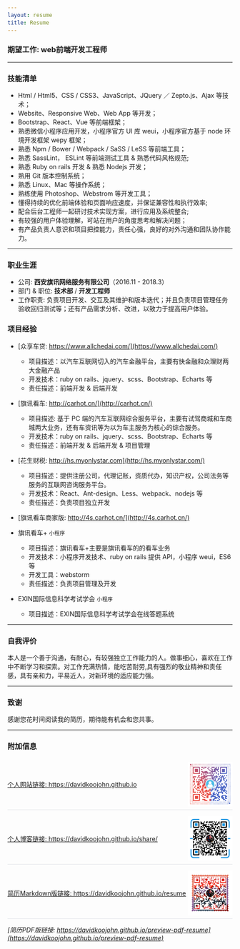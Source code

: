 ```yaml
---
layout: resume
title: Resume
---
```


<style>
  img {
    vertical-align: middle;
  }
  
	.website-item {
	  display: flex;
	  justify-content: space-between;
    align-items: center;
    border-bottom: 1px solid #e1e4e8;
    margin-bottom: .5em;
    padding: .5em 0;
	}
</style>

### 期望工作: web前端开发工程师

---

### 技能清单

* Html / Html5、CSS / CSS3、JavaScript、JQuery ／ Zepto.js、Ajax 等技术；
* Website、Responsive Web、Web App 等开发；
* Bootstrap、React、Vue 等前端框架；
* 熟悉微信小程序应用开发，小程序官方 UI 库 weui，小程序官方基于 node 环境开发框架 wepy 框架；
* 熟悉 Npm / Bower / Webpack / SaSS / LeSS 等前端工具；
* 熟悉 SassLint， ESLint 等前端测试工具 & 熟悉代码风格规范;
* 熟悉 Ruby on rails 开发 & 熟悉 Nodejs 开发；
* 熟用 Git 版本控制系统；
* 熟悉 Linux、Mac 等操作系统；
* 熟练使用 Photoshop、Webstrom 等开发工具；
* 懂得持续的优化前端体验和页面响应速度，并保证兼容性和执行效率;
* 配合后台工程师一起研讨技术实现方案，进行应用及系统整合;
* 有较强的用户体验理解，可站在用户的角度思考和解决问题；
* 有产品负责人意识和项目把控能力，责任心强，良好的对外沟通和团队协作能力。

---

### 职业生涯

* 公司: **西安旗讯网络服务有限公司**（2016.11 - 2018.3）
* 部门 & 职位: **技术部** / **开发工程师**
* 工作职责: 负责项目开发、交互及其维护和版本迭代；并且负责项目管理任务验收回归测试等；还有产品需求分析、改进，以致力于提高用户体验。

### 项目经验

* [众享车贷: https://www.allchedai.com/](https://www.allchedai.com/)    
    * 项目描述：以汽车互联网切入的汽车金融平台，主要有快金融和众理财两大金融产品
    * 开发技术：ruby on rails、jquery、scss、Bootstrap、Echarts 等
    * 责任描述：前端开发 & 后端开发

* [旗讯看车: http://carhot.cn/](http://carhot.cn/)
    * 项目描述: 基于 PC 端的汽车互联网综合服务平台，主要有试驾商城和车商城两大业务，还有车资讯等为以为车主服务为核心的综合服务。
    * 开发技术：ruby on rails、jquery、scss、Bootstrap、Echarts 等
    * 责任描述：前端开发 & 后端开发 & 项目管理

* [花生财税: http://hs.myonlystar.com](http://hs.myonlystar.com/)
    * 项目描述：提供注册公司，代理记账，资质代办，知识产权，公司法务等服务的互联网咨询服务平台。
    * 开发技术：React、Ant-design、Less、webpack、nodejs 等
    * 责任描述：负责项目独立开发

* [旗讯看车商家版: http://4s.carhot.cn/](http://4s.carhot.cn/)

* 旗讯看车+ `小程序`
    * 项目描述：旗讯看车+主要是旗讯看车的的看车业务
    * 开发技术：小程序开发技术、ruby on rails 提供 API，小程序 weui，ES6 等
    * 开发工具：webstorm
    * 责任描述：负责项目管理及开发

* EXIN国际信息科学考试学会 `小程序`
    * 项目描述：EXIN国际信息科学考试学会在线答题系统

---

### 自我评价

本人是一个善于沟通，有耐心，有较强独立工作能力的人。做事细心，喜欢在工作中不断学习和探索。对工作充满热情，能吃苦耐劳,具有强烈的敬业精神和责任感，具有亲和力，平易近人，对新环境的适应能力强。

---

### 致谢

感谢您花时间阅读我的简历，期待能有机会和您共事。

---

### 附加信息

<div class="website-item">
  <a href="https://davidkoojohn.github.io">
    个人网站链接: https://davidkoojohn.github.io
  </a>
  <a href="https://davidkoojohn.github.io">
    <img src="/assets/images/me.png" width="100">
  </a>
</div>

<div class="website-item">
  <a href="https://davidkoojohn.github.io/share/">
    个人博客链接: https://davidkoojohn.github.io/share/
  </a>
  <a href="https://davidkoojohn.github.io/share/">
    <img src="/assets/images/share.png" width="100">
  </a>
</div>

<div class="website-item">
  <a href="https://davidkoojohn.github.io/resume">
    简历Markdown版链接: https://davidkoojohn.github.io/resume
  </a>
  <a href="https://davidkoojohn.github.io/resume">
    <img src="/assets/images/resume.png" width="100">
  </a>
</div>

*[简历PDF版链接: https://davidkoojohn.github.io/preview-pdf-resume](https://davidkoojohn.github.io/preview-pdf-resume)*


